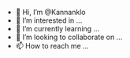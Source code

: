 - 👋 Hi, I’m @Kannanklo
- 👀 I’m interested in ...
- 🌱 I’m currently learning ...
- 💞️ I’m looking to collaborate on ...
- 📫 How to reach me ...

<!---
Kannanklo/Kannanklo is a ✨ special ✨ repository because its `README.md` (this file) appears on your GitHub profile.
You can click the Preview link to take a look at your changes.
--->
